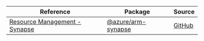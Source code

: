 | Reference | Package | Source |
|---|---|---|
|[Resource Management - Synapse](arm-synapse-readme.md)|[@azure/arm-synapse](https://www.npmjs.com/package/@azure/arm-synapse)|[GitHub](https://github.com/Azure/azure-sdk-for-js/blob/main/sdk/synapse/arm-synapse)|
